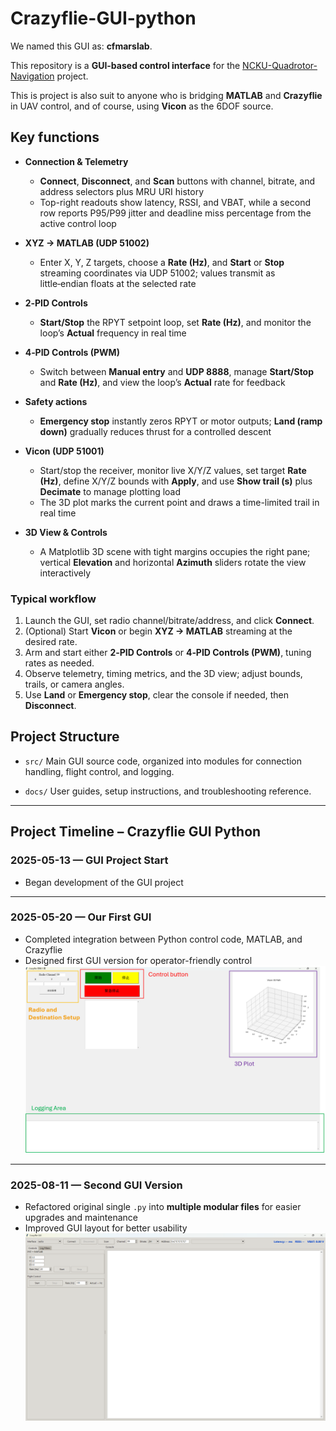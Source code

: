 # Crazyflie-GUI-python

We named this GUI as: **cfmarslab**.

This repository is a **GUI-based control interface** for the [NCKU-Quadrotor-Navigation](https://github.com/Lee-Chun-Yi/NCKU-Quadrotor-Navigation) project.

This is project is also suit to anyone who is bridging  **MATLAB**  and **Crazyflie** in UAV control, and of course, using **Vicon** as the 6DOF source.


## Key functions

- **Connection & Telemetry**
  - **Connect**, **Disconnect**, and **Scan** buttons with channel, bitrate, and address selectors plus MRU URI history
  - Top-right readouts show latency, RSSI, and VBAT, while a second row reports P95/P99 jitter and deadline miss percentage from the active control loop
    
- **XYZ → MATLAB (UDP 51002)**
  - Enter X, Y, Z targets, choose a **Rate (Hz)**, and **Start** or **Stop** streaming coordinates via UDP 51002; values transmit as little‑endian floats at the selected rate
    
- **2‑PID Controls**
  - **Start/Stop** the RPYT setpoint loop, set **Rate (Hz)**, and monitor the loop’s **Actual** frequency in real time
    
- **4‑PID Controls (PWM)**
  - Switch between **Manual entry** and **UDP 8888**, manage **Start/Stop** and **Rate (Hz)**, and view the loop’s **Actual** rate for feedback
    
- **Safety actions**
  - **Emergency stop** instantly zeros RPYT or motor outputs; **Land (ramp down)** gradually reduces thrust for a controlled descent
    
- **Vicon (UDP 51001)**
  - Start/stop the receiver, monitor live X/Y/Z values, set target **Rate (Hz)**, define X/Y/Z bounds with **Apply**, and use **Show trail (s)** plus **Decimate** to manage plotting load
  - The 3D plot marks the current point and draws a time-limited trail in real time
    
- **3D View & Controls**
  - A Matplotlib 3D scene with tight margins occupies the right pane; vertical **Elevation** and horizontal **Azimuth** sliders rotate the view interactively

### Typical workflow

1. Launch the GUI, set radio channel/bitrate/address, and click **Connect**.  
2. (Optional) Start **Vicon** or begin **XYZ → MATLAB** streaming at the desired rate.  
3. Arm and start either **2‑PID Controls** or **4‑PID Controls (PWM)**, tuning rates as needed.  
4. Observe telemetry, timing metrics, and the 3D view; adjust bounds, trails, or camera angles.  
5. Use **Land** or **Emergency stop**, clear the console if needed, then **Disconnect**.

## Project Structure

* `src/`
  Main GUI source code, organized into modules for connection handling, flight control, and logging.


* `docs/`
  User guides, setup instructions, and troubleshooting reference.

---


## Project Timeline – Crazyflie GUI Python

### **2025-05-13 — GUI Project Start**

* Began development of the GUI project
---

### **2025-05-20 — Our First GUI**

* Completed integration between Python control code, MATLAB, and Crazyflie
* Designed first GUI version for operator-friendly control
  ![](https://github.com/Lee-Chun-Yi/crazyflie-GUI-python/blob/main/image/%E8%9E%A2%E5%B9%95%E6%93%B7%E5%8F%96%E7%95%AB%E9%9D%A2%202025-08-11%20005757.png)

---

### **2025-08-11 — Second GUI Version**

* Refactored original single `.py` into **multiple modular files** for easier upgrades and maintenance
* Improved GUI layout for better usability
  ![](https://github.com/Lee-Chun-Yi/crazyflie-GUI-python/blob/main/image/%E8%9E%A2%E5%B9%95%E6%93%B7%E5%8F%96%E7%95%AB%E9%9D%A2%202025-08-11%20010041.png)
